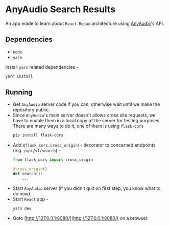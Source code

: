 # AnyAudio Search Results

An app made to learn about `React-Redux` architecture using [AnyAudio](http://anyaudio.in/)'s API.

## Dependencies

* `node`
* `yarn`

Install `yarn` related dependencies - 
```bash
yarn install
```

## Running

* Get `AnyAudio` server code if you can, otherwise wait until we make the repository public.
* Since `AnyAudio`'s main server doesn't allows cross site requests, we have to enable them in a local copy of the server for testing purposes. There are many ways to do it, one of them is using `flask-cors`  
    ```bash
    pip install flask-cors
    ```
* Add `@flask_cors.cross_origin()` decorator to concerned endpoints (e.g. `/api/v1/search`) -
    ```python
    from flask_cors import cross_origin
    
    @cross_origin()
    def search():
        ...
    ```
* Start `AnyAudio` server (if you didn't quit on first step, you know what to do now).
* Start `React` app - 
    ```bash
    yarn dev
    ```
* Goto [http://127.0.0.1:8080/](http://127.0.0.1:8080/) on a browser.